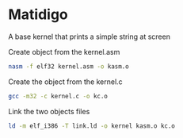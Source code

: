 # Matidigo
A base kernel that prints a simple string at screen

Create object from the kernel.asm
```bash
nasm -f elf32 kernel.asm -o kasm.o
```

Create the object from the kernel.c
```bash
gcc -m32 -c kernel.c -o kc.o
```

Link the two objects files
```bash
ld -m elf_i386 -T link.ld -o kernel kasm.o kc.o
```
